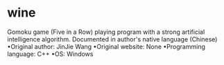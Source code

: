 # wine
Gomoku game (Five in a Row) playing program with
a strong artificial intelligence algorithm. Documented in author's native language (Chinese)
   •Original author: JinJie Wang
   •Original website: None
   •Programming language: C++
   •OS: Windows
